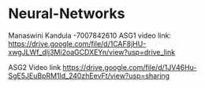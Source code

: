 # Neural-Networks
Manaswini Kandula -7007842610 
ASG1 video link:
https://drive.google.com/file/d/1CAF8jHU-xwgJLWf_dIj3Mi2oaGCDXEYn/view?usp=drive_link

ASG2 Video link
https://drive.google.com/file/d/1JV46Hu-SgE5JEuBpRM1ld_240zhEevFt/view?usp=sharing
